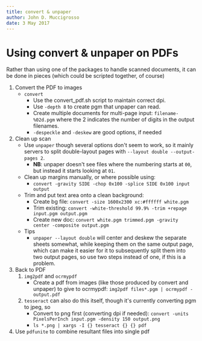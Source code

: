 ```yaml
---
title: convert & unpaper
author: John D. Muccigrosso
date: 3 May 2017
---
```


# Using convert & unpaper on PDFs

Rather than using one of the packages to handle scanned documents, it can be done in pieces (which could be scripted together, of course)

1. Convert the PDF to images
    - `convert`
        -  Use the convert_pdf.sh script to maintain correct dpi.
        -  Use `-depth 8` to create pgm that unpaper can read.
        - Create multiple documents for multi-page input: `filename-%02d.pgm` where the 2 indicates the number of digits in the output filenames.
        -  `-despeckle` and `-deskew` are good options, if needed
1. Clean up scan
    - Use `unpaper` though several options don't seem to work, so it mainly servers to split double-layout pages with `--layout double --output-pages 2`.
       - **NB**: unpaper doesn't see files where the numbering starts at `00`, but instead it starts looking at `01`.
   - Clean up margins manually, or where possible using:
        - `convert -gravity SIDE -chop 0x100 -splice SIDE 0x100 input output`
   - Trim and put text area onto a clean background:
       - Create bg file: `convert -size 1600x2300 xc:#ffffff white.pgm`
       - Trim existing: `convert -white-threshold 99.9% -trim +repage input.pgm output.pgm`
       - Create new doc: `convert white.pgm trimmed.pgm -gravity center -composite output.pgm`
   - Tips
       - `unpaper --layout double` will center and deskew the separate sheets somewhat, while keeping them on the same output page, which can make it easier for it to subsequently split them into two output pages, so use two steps instead of one, if this is a problem.
1. Back to PDF
    1. `img2pdf` and `ocrmypdf`
        - Create a pdf from images (like those produced by convert and unpaper) to give to ocrmypdf: `img2pdf files*.pgm | ocrmypdf - output.pdf`
    1. `tesseract` can also do this itself, though it's currently converting pgm to jpeg, so
        - Convert to png first (converting dpi if needed): `convert -units PixelsPerInch input.pgm -density 150 output.png`
        - `ls *.png | xargs -I {} tesseract {} {} pdf`
1. Use `pdfunite` to combine resultant files into single pdf
